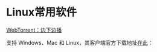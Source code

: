 # Linux常用软件
[WebTorrent：边下边播](http://www.mintos.org/skill/webtorrent-linux-thunder.html)

支持 Windows、Mac 和 Linux，其客户端官方下载地址[在此](https://webtorrent.io/desktop/)：

